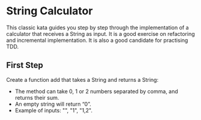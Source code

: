 # String Calculator
This classic kata guides you step by step through the implementation of a calculator that receives a String as input. 
It is a good exercise on refactoring and incremental implementation. It is also a good candidate for practising TDD.

## First Step
Create a function add that takes a String and returns a String:
- The method can take 0, 1 or 2 numbers separated by comma, and returns their sum.
- An empty string will return “0”.
- Example of inputs: "", "1", "1,2".
